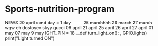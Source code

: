# Sports-nutrition-program
NEWS
20 april
send day = 1 day 
----- 25 marchhhh 
26 march
27 march 
wqw
eh 
dostoyev
skyy
gucci 
06 april
21 april
25 april
26 april
27 april
01 may
07 may
9 may
IGHT_PIN = 18 
__def turn_light_on(): 
, GPIO.lights) print("Light turned ON")


